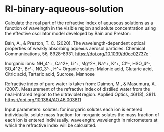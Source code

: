 # RI-binary-aqueous-solution
Calculate the real part of the refractive index of aquesous solutions as a function of wavelngth in the visible region and solute concentration using the effective 
oscillator model developed by Bain and Preston:

Bain, A., & Preston, T. C. (2020). The wavelength-dependent optical properties of weakly absorbing aqueous aerosol particles. Chemical Communications, 56, 8928–8931.
https://doi.org/10.1039/d0cc02737e

Inorganic ions: NH_4^+, Ca^2+, Li^+, Mg^2+, Na^+, K^+, Cl^-, HSO_4^-, SO_4^2-, Br^-, NO_3^-, H^+
Organic solutes: Malonic acid, Glutaric acid, Citric acid, Tartaric acid, Sucrose, Mannose

Refractive index of pure water is taken from:
Daimon, M., & Masumura, A. (2007). Measurement of the refractive index of distilled water from the near-infrared region to the ultraviolet region. Applied Optics,
46(18), 3811. https://doi.org/10.1364/AO.46.003811

Input parameters: 
  solutes: for inorganic solutes each ion is entered individually. 
  solute mass fraction: for inorganic solutes the mass fraction of each ion is entered indivisually. 
  wavelength: wavelength in micrometers at which the refractive index will be calcualted.    
  
